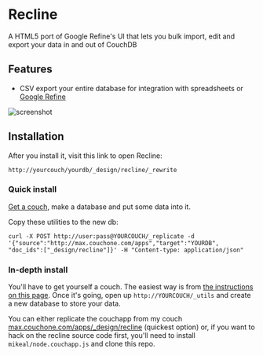 # Recline

A HTML5 port of Google Refine's UI that lets you bulk import, edit and export your data in and out of CouchDB

## Features

* CSV export your entire database for integration with spreadsheets or [Google Refine](http://code.google.com/p/google-refine/)

![screenshot](http://i.imgur.com/vE3Lr.png)

## Installation

After you install it, visit this link to open Recline: 

    http://yourcouch/yourdb/_design/recline/_rewrite

### Quick install

[Get a couch](http://couchone.com/get), make a database and put some data into it.

Copy these utilities to the new db:

    curl -X POST http://user:pass@YOURCOUCH/_replicate -d '{"source":"http://max.couchone.com/apps","target":"YOURDB", "doc_ids":["_design/recline"]}' -H "Content-type: application/json"

### In-depth install

You'll have to get yourself a couch. The easiest way is from [the instructions on this page](http://couchone.com/get). Once it's going, open up `http://YOURCOUCH/_utils` and create a new database to store your data.

You can either replicate the couchapp from my couch [max.couchone.com/apps/_design/recline](http://max.couchone.com/apps/_design/recline) (quickest option) or, if you want to hack on the recline source code first, you'll need to install `mikeal/node.couchapp.js` and clone this repo.